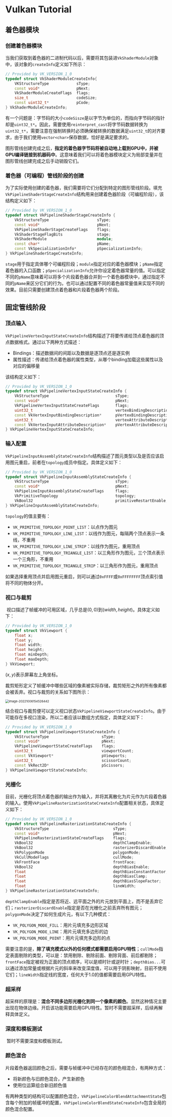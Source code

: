 # Vulkan Tutorial

## 着色器模块

### 创建着色器模块

​	当我们获取到着色器的二进制代码以后，需要将其包装进`VkShaderModule`对象中，该对象的`createInfo`定义如下所示：

```c++
// Provided by VK_VERSION_1_0
typedef struct VkShaderModuleCreateInfo{
    VKStructureType            sType;
    const void*                pNext;
    VkShaderModuleCreateFlags  flags;
    size_t                     codeSize;
    const uint32_t*            pCode;
} VkShaderModuleCreateInfo;
```

有一个问题是：字节码的大小`codeSisze`是以字节为单位的，而指向字节码的指针却是`uint32_t*`。因此，需要使用`reinterpret_cast`将字节码数据转换为`uint32_t*`，需要注意在强制转换时必须确保被转换的数据满足`uint32_t`的对齐要求，由于我们使用`vector<char>`保存数据，恰好是满足要求的。

​	图形管线创建完成之后，**指定的着色器字节码将被自动地上载到GPU中，并被GPU编译链接到机器码中**。这意味着我们可以将着色器模块定义为局部变量并在图形管线创建完成之后手动销毁它们。

### 着色器（可编程）管线阶段的创建

​	为了实际使用创建的着色器，我们需要将它们分配到特定的图形管线阶段。填充`VkPipelineShaderStageCreateInfo`结构用来创建着色器阶段（可编程阶段），该结构定义如下：

```c++
// Provided by VK_VERSION_1_0
typedef struct VkPipelineShaderStageCreateInfo {
	VkStructureType                     sType;
    const void*                         pNext;
    VkPipelineShaderStageCreateFlags    flags;
    VkShaderStageFlagBits               stage;
    VkShaderModule                      module;
    const char*                         pName;
    const VkSpecializationInfo*         pSpecializationInfo;
} VkPipelineShaderStageCreateInfo;
```

`stage`用于指定具体哪个可编程阶段；`module`指定对应的着色器模块；`pName`指定着色器的入口函数；`pSpecializationInfo`允许你设定着色器常量的值。可以指定不同的`pName`意味着可以将多个片段着色器合并到一个着色器模块中，通过指定不同的`pName`来区分它们的行为。也可以通过配置不同的着色器常量值来实现不同的效果。目前只需要创建顶点着色器和片段着色器两个阶段。

## 固定管线阶段

### 顶点输入

​	`VkPipelineVertexInputStateCreateInfo`结构描述了将要传递给顶点着色器的顶点数据格式。通过以下两种方式描述：

- Bindings：描述数据间的间距以及数据是逐顶点还是逐实例
- 属性描述：传递给顶点着色器的属性类型，从哪个binding加载这些属性以及对应的偏移量

该结构定义如下：

```c++
// Provided by VK_VERSION_1_0
typedef struct VkPipelineVertexInputStateCreateInfo {
	VkStructureType                             sType;
    const void*                                 pNext;
    VkPipelineVertexInputStateCreateFlags       flags;
    uint32_t                                    vertexBindingDescriptionCount;
    const VkVertexInputBindingDescription*      pVertexBindingDescriptions;
    uint32_t                                    vertexAttributeDescriptionCount;
    const VkVertexInputAttributeDescription*    pVertexAttributeDescriptions;
} VkPipelineVertexInputStateCreateInfo;
```

### 输入配置

​	`VkPipelineInputAssemblyStateCreateInfo`结构描述了图元类型以及是否应该启用图元重启，前者在`topology`成员中指定。具体定义如下：

```c++
// Provided by VK_VERSION_1_0
typedef struct VkPipelineInputAssemblyStateCreateInfo {
    VkStructureType                             sType;
    const void*                                 pNext;
    VkPipelineInputAssemblyStateCreateFlags     flags;
    VkPrimitiveTopology                         topology;
    VkBool32                                    primitiveRestartEnable;
} VkPipelineInputAssemblyStateCreateInfo;
```

`topology`的值主要有：

- `VK_PRIMITIVE_TOPOLOGY_POINT_LIST`：以点作为图元
- `VK_PRIMITIVE_TOPOLOGY_LINE_LIST`：以线作为图元，每隔两个顶点表示一条线，不重用
- `VK_PRIMITIVE_TOPOLOGY_LINE_STRIP`：以线作为图元，重用顶点
- `VK_PRIMITIVE_TOPOLOGY_TRIANGLE_LIST`：以三角形作为图元，三个顶点表示一个三角形，不重用
- `VK_PRIMITIVE_TOPOLOGY_TRIANGLE_STRIP`：以三角形作为图元，重用顶点

如果选择重用顶点并启用图元重启，则可以通过`0xFFFF`或`0xFFFFFFFF`顶点索引值将不同的物体分开。

### 视口与裁剪

​	视口描述了帧缓冲的可用区域，几乎总是$(0, 0)$到$(width, height)$。具体定义如下：

```c++
// Provided by VK_VERSION_1_0
typedef struct VkViewport {
    float x;
    float y;
    float width;
    float height;
    float minDepth;
    float maxDepth;
} VkViewport;
```

$(x,y)$表示屏幕左上角坐标。

​	裁剪矩形定义了帧缓冲中哪些区域的像素被实际存储，裁剪矩形之外的所有像素都会被丢弃。视口与裁剪的关系如下图所示：

<img src="C:\Users\Clan\OneDrive\桌面\study\研二\day by day\pictures\image-20221006154526442.png" alt="image-20221006154526442" style="zoom: 67%;" />

​	结合视口与裁剪便可以定义视口状态`VkPipelineViewportStateCreateInfo`。由于可能存在多视口渲染，所以二者应该以数组方式指定，具体定义如下：

```c++
// Provided by VK_VERSION_1_0
typedef struct VkPipelineViewportStateCreateInfo {
    VkStructureType                       sType;
    const void*                           pNext;
    VkPipelineViewportStateCreateFlags    flags;
    uint32_t                              viewportCount;
    const VkViewport*                     pViewports;
    uint32_t                              scissorCount;
    const VkRect2D*                       pScissors;
} VkPipelineViewportStateCreateInfo;
```

### 光栅化

​	目前，光栅化将顶点着色器的输出作为输入，并将其离散化为片元作为片段着色器的输入。使用`VkPipelineRasterizationStateCreateInfo`配置相关状态，具体定义如下：

```c++
// Provided by VK_VERSION_1_0
typedef struct VkPipelineRasterizationStateCreateInfo {
    VkStructureType                            sType;
    const void*                                pNext;
	VkPipelineRasterizationStateCreateFlags    flags;
	VkBool32                                   depthClampEnable;
	VkBool32                                   rasterizerDiscardEnable;
	VkPolygonMode                              polygonMode;
	VkCullModeFlags                            cullMode;
	VkFrontFace                                frontFace;
	VkBool32                                   depthBiasEnable;
	float                                      depthBiasConstantFactor;
	float                                      depthBiasClamp;
	float                                      depthBiasSlopeFactor;
	float                                      lineWidth;
} VkPipelineRasterizationStateCreateInfo;
```

​	`depthClampEnable`指定是否将近、远平面之外的片元放到平面上，而不是丢弃它们；`rasterizerDiscardEnable`指定是否在光栅化之前丢弃所有图元；`polygonMode`决定了如何生成片元，有以下几种模式：

- `VK_POLYGON_MODE_FILL`：用片元填充多边形区域
- `VK_POLYGON_MODE_LINE`：用片元填充多边形的边
- `VK_POLYGON_MODE_POINT`：用片元填充多边形的点

需要注意的是，**除了填充模式以外的任何模式都需要启用GPU特性**；`cullMode`指定表面剔除的类型，可以是：禁用剔除、剔除前面、剔除背面、前后都剔除；`frontFace`指定被视为正面的顶点顺序，可以是顺时针或逆时针；`depthBias...`可以通过添加常量或根据片元的斜率来改变深度值，可以用于阴影映射，目前不使用它们；`lineWidth`指定线的宽度，任何大于$1.0$的值都需要启用GPU特性。

### 超采样

​	超采样的原理是：**混合不同多边形光栅化到同一个像素的颜色**。显然这种情况主要出现在物体边缘。开启该功能需要启用GPU特性。暂时不需要超采样，后续再解释具体定义。

### 深度和模板测试

​	暂时不需要深度和模板测试。

### 颜色混合

​	片段着色器返回颜色之后，需要与帧缓冲中已经存在的颜色相混合，有两种方式：

- 将新颜色与旧颜色混合，产生新颜色
- 使用位运算组合新旧颜色值

​	有两种类型的结构可以配置颜色混合，`VkPipelineColorBlendAttachmentState`包含每个附加的帧缓冲的配置，`VkPipelineColorBlendStateCreateInfo`包含全局的颜色混合配置。
